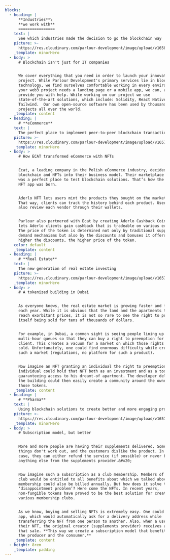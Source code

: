 ```yaml
---
blocks:
  - heading: |
      **Industries**\
      **we work with**
      ================
    text: |
      See which industries made the decision to go the blockchain way
    picture: >-
      https://res.cloudinary.com/parlour-development/image/upload/v1658645466/industries/Illustrator-Vector-Illustration-1_anoe9x.webp
    _template: minorHero
  - body: >
      # Blockchain isn't just for IT companies


      We cover everything that you need in order to launch your innovative
      project. While Parlour Development's primary services lie in blockchain
      technology, we find ourselves comfortable working in every environment. If
      your web3 project needs a landing page or a mobile app, we can, and will
      provide you with help. While working on our project we use
      state-of-the-art solutions, which include: Solidity, React Native or
      Tailwind.  Our own open-source software has been used by thousands of
      projects all over the world.
    _template: content
  - heading: |
      # **eCommerce**
    text: |
      The perfect place to implement peer-to-peer blockchain transactions
    picture: >-
      https://res.cloudinary.com/parlour-development/image/upload/v1657274834/f76dfc603339ed30cd292dbf9e2a721c_p5cxat.webp
    _template: minorHero
  - body: >
      # How ECAT transformed eCommerce with NFTs


      Ecat, a leading company in the Polish eCommerce industry, decided to adopt
      blockchain and NFTs into their business model. Their marketplace - Aderlo,
      was a perfect place to test blockchain solutions. That’s how the Aderlo
      NFT app was born.


      Aderlo NFT lets users mint the products they bought on the marketplace.
      That way, clients can track the history behind each product. Users can
      also review each vendor through their wallets.


      Parlour also partnered with Ecat by creating Aderlo Cashback Coin. ACC
      lets Aderlo clients gain cashback that is tradeable on various exchanges.
      The price of the token is determined not only by traditional supply and
      demand mechanisms but also by the discounts and bonuses it offers. The
      higher the discounts, the higher price of the token.
    color: default
    _template: content
  - heading: |
      # **Real Estate**
    text: |
      The new generation of real estate investing
    picture: >-
      https://res.cloudinary.com/parlour-development/image/upload/v1657275125/ae557c6016257e4af02032e3330a509c_wrjjnb.webp
    _template: minorHero
  - body: >
      # A tokenized building in Dubai


      As everyone knows, the real estate market is growing faster and faster
      each year. While it is obvious that the land and the apartments themselves
      reach exorbitant prices, it is not so rare to see the right to preemption
      itself being sold for tens of thousands of dollars.


      For example, in Dubai, a common sight is seeing people lining up in
      multi-hour queues so that they can buy a right to preemption for their
      client. This creates a vacuum for a market on which those rights could be
      sold. Unfortunately, one could find enormous difficulty while creating
      such a market (regulations, no platform for such a product).


      Now imagine an NFT granting an individual the right to preemption. Such an
      individual could hold that NFT both as an investment and as a tool
      guaranteeing access to his dreamt-of apartment. The developer delivering
      the building could then easily create a community around the owners of
      those tokens.
    _template: content
  - heading: |
      # **Pharma**
    text: |
      Using blockchain solutions to create better and more engaging products
    picture: >-
      https://res.cloudinary.com/parlour-development/image/upload/v1657279991/e0d2d9d0864af3619bac2fd8e4ada562_ltwjnt.webp
    _template: minorHero
  - body: >
      # Subscription model, but better


      More and more people are having their supplements delivered. Sometimes
      things don't work out, and the customers dislike the product. In that
      case, they can either refund the service (if possible) or never buy
      anything else from the supplements provider.&#x20;


      Now imagine such a subscription as a club membership. Members of such a
      club would be entitled to all benefits about which we talked above. That
      membership could also be billed annually. But how does it solve the
      ‘disappointment problem’? Here come the NFTs. In recent years,
      non-fungible tokens have proved to be the best solution for creating
      various membership clubs.


      As we know, buying and selling NFTs is extremely easy. One could create an
      app, which would automatically ask for a delivery address while
      transferring the NFT from one person to another. Also, when a user resells
      their NFT, the original creator (supplements provider) receives a cut from
      that sale. **This way we create a subscription model that benefits both
      the producer and the consumer.**
    _template: content
  - height: 8rem
    _template: padding
---
```


